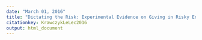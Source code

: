 ```yaml
---
date: "March 01, 2016"
title: "Dictating the Risk: Experimental Evidence on Giving in Risky Environments: Comment"
citationkey: KrawczykLeLec2016
output: html_document
---
```


